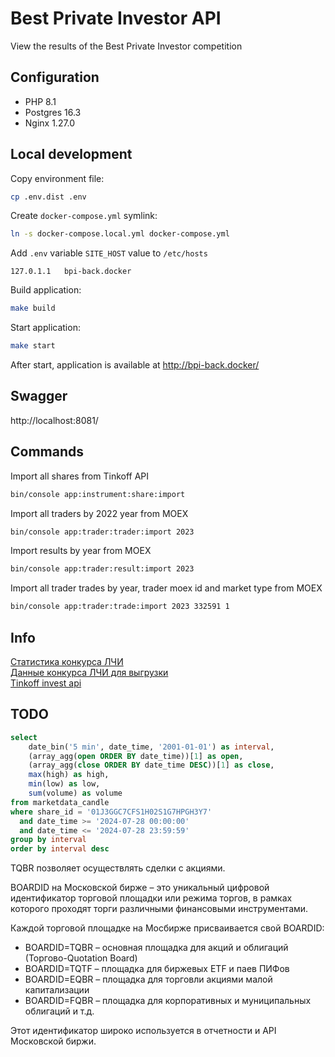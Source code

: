 # Best Private Investor API
View the results of the Best Private Investor competition

## Configuration
- PHP 8.1
- Postgres 16.3
- Nginx 1.27.0

## Local development

Copy environment file:
```bash
cp .env.dist .env
```

Create `docker-compose.yml` symlink:
```bash
ln -s docker-compose.local.yml docker-compose.yml
```

Add `.env` variable `SITE_HOST` value to `/etc/hosts`
```text
127.0.1.1	bpi-back.docker
```

Build application:
```bash
make build
```

Start application:
```bash
make start
```

After start, application is available at http://bpi-back.docker/

## Swagger
http://localhost:8081/


## Commands

Import all shares from Tinkoff API
```bash
bin/console app:instrument:share:import
```

Import all traders by 2022 year from MOEX
```bash
bin/console app:trader:trader:import 2023
```

Import results by year from MOEX
```bash
bin/console app:trader:result:import 2023
```

Import all trader trades by year, trader moex id and market type from MOEX
```bash
bin/console app:trader:trade:import 2023 332591 1
```


## Info
[Статистика конкурса ЛЧИ](https://investor.moex.com/ru/statistics/2022/)  
[Данные конкурса ЛЧИ для выгрузки](http://ftp.moex.com/pub/info/stats_contest)  
[Tinkoff invest api](https://tinkoff.github.io/investAPI/)



## TODO

```sql
select
	date_bin('5 min', date_time, '2001-01-01') as interval,
	(array_agg(open ORDER BY date_time))[1] as open,
	(array_agg(close ORDER BY date_time DESC))[1] as close,
	max(high) as high,
	min(low) as low,
	sum(volume) as volume
from marketdata_candle 
where share_id = '01J3GGC7CFS1H02S1G7HPGH3Y7' 
  and date_time >= '2024-07-28 00:00:00' 
  and date_time <= '2024-07-28 23:59:59'
group by interval
order by interval desc
```



TQBR позволяет осуществлять сделки с акциями.

BOARDID на Московской бирже – это уникальный цифровой идентификатор торговой площадки или режима торгов, в рамках которого проходят торги различными финансовыми инструментами.

Каждой торговой площадке на Мосбирже присваивается свой BOARDID:  

- BOARDID=TQBR – основная площадка для акций и облигаций (Торгово-Quotation Board)  
- BOARDID=TQTF – площадка для биржевых ETF и паев ПИФов  
- BOARDID=EQBR – площадка для торговли акциями малой капитализации  
- BOARDID=FQBR – площадка для корпоративных и муниципальных облигаций и т.д.  

Этот идентификатор широко используется в отчетности и API Московской биржи.  
